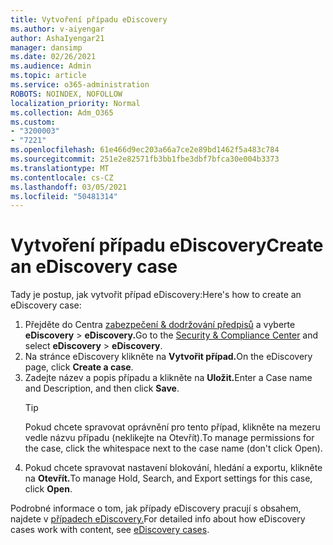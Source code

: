 ```yaml
---
title: Vytvoření případu eDiscovery
ms.author: v-aiyengar
author: AshaIyengar21
manager: dansimp
ms.date: 02/26/2021
ms.audience: Admin
ms.topic: article
ms.service: o365-administration
ROBOTS: NOINDEX, NOFOLLOW
localization_priority: Normal
ms.collection: Adm_O365
ms.custom:
- "3200003"
- "7221"
ms.openlocfilehash: 61e466d9ec203a66a7ce2e89bd1462f5a483c784
ms.sourcegitcommit: 251e2e82571fb3bb1fbe3dbf7bfca30e004b3373
ms.translationtype: MT
ms.contentlocale: cs-CZ
ms.lasthandoff: 03/05/2021
ms.locfileid: "50481314"
---
```

# <a name="create-an-ediscovery-case"></a><span data-ttu-id="6bbdf-102">Vytvoření případu eDiscovery</span><span class="sxs-lookup"><span data-stu-id="6bbdf-102">Create an eDiscovery case</span></span>

<span data-ttu-id="6bbdf-103">Tady je postup, jak vytvořit případ eDiscovery:</span><span class="sxs-lookup"><span data-stu-id="6bbdf-103">Here's how to create an eDiscovery case:</span></span>

1. <span data-ttu-id="6bbdf-104">Přejděte do Centra [zabezpečení & dodržování předpisů](https://go.microsoft.com/fwlink/p/?linkid=2077143) a vyberte **eDiscovery**  >  **eDiscovery.**</span><span class="sxs-lookup"><span data-stu-id="6bbdf-104">Go to the [Security & Compliance Center](https://go.microsoft.com/fwlink/p/?linkid=2077143) and select **eDiscovery** > **eDiscovery**.</span></span>
1. <span data-ttu-id="6bbdf-105">Na stránce eDiscovery klikněte na **Vytvořit případ.**</span><span class="sxs-lookup"><span data-stu-id="6bbdf-105">On the eDiscovery page, click **Create a case**.</span></span>
1. <span data-ttu-id="6bbdf-106">Zadejte název a popis případu a klikněte na **Uložit.**</span><span class="sxs-lookup"><span data-stu-id="6bbdf-106">Enter a Case name and Description, and then click **Save**.</span></span>
    > [!TIP]
    ><span data-ttu-id="6bbdf-107">Pokud chcete spravovat oprávnění pro tento případ, klikněte na mezeru vedle názvu případu (neklikejte na Otevřít).</span><span class="sxs-lookup"><span data-stu-id="6bbdf-107">To manage permissions for the case, click the whitespace next to the case name (don't click Open).</span></span>
1. <span data-ttu-id="6bbdf-108">Pokud chcete spravovat nastavení blokování, hledání a exportu, klikněte na **Otevřít.**</span><span class="sxs-lookup"><span data-stu-id="6bbdf-108">To manage Hold, Search, and Export settings for this case, click **Open**.</span></span>

<span data-ttu-id="6bbdf-109">Podrobné informace o tom, jak případy eDiscovery pracují s obsahem, najdete v [případech eDiscovery.](https://go.microsoft.com/fwlink/?linkid=2101589)</span><span class="sxs-lookup"><span data-stu-id="6bbdf-109">For detailed info about how eDiscovery cases work with content, see [eDiscovery cases](https://go.microsoft.com/fwlink/?linkid=2101589).</span></span>

